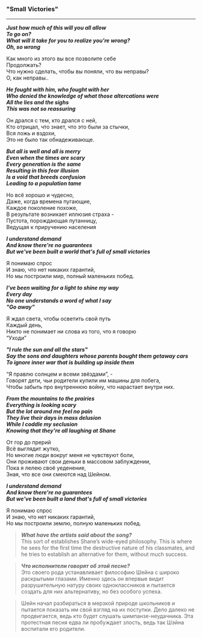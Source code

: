 ### **"Small Victories"**
----------------------------------

**_Just how much of this will you all allow  
To go on?  
What will it take for you to realize you're wrong?  
Oh, so wrong_**  

Как много из этого вы все позволите себе  
Продолжать?  
Что нужно сделать, чтобы вы поняли, что вы неправы?  
О, как неправы..  

**_He fought with him, who fought with her  
Who denied the knowledge of what those altercations were  
All the lies and the sighs  
This was not so reassuring_**  

Он дрался с тем, кто дрался с ней,  
Кто отрицал, что знает, что это были за стычки,  
Вся ложь и вздохи,  
Это не было так обнадеживающе.  

**_But all is well and all is merry  
Even when the times are scary  
Every generation is the same  
Resulting in this fear illusion  
Is a void that breeds confusion  
Leading to a population tame_**  

Но всё хорошо и чудесно,  
Даже, когда времена пугающие,  
Каждое поколение похоже,  
В результате возникает иллюзия страха -  
Пустота, порождающая путанницу,  
Ведущая к приручению населения  

**_I understand demand  
And know there're no guarantees  
But we've been built a world that's full of small victories_**  

Я понимаю спрос  
И знаю, что нет никаких гарантий,  
Но мы построили мир, полный маленьких побед.  

**_I've been waiting for a light to shine my way  
Every day  
No one understands a word of what I say  
"Go away"_**  

Я ждал света, чтобы осветить свой путь  
Каждый день,  
Никто не понимает ни слова из того, что я говорю  
“Уходи”  

**_"I rule the sun and all the stars"  
Say the sons and daughters whose parents bought them getaway cars  
To ignore inner war that is building up inside them_**  

“Я правлю солнцем и всеми звёздами”, -   
Говорят дети, чьи родители купили им машины для побега,  
Чтобы забыть про внутреннюю войну, что нарастает внутри них.  

**_From the mountains to the prairies  
Everything is looking scary  
But the lot around me feel no pain  
They live their days in mass delusion  
While I coddle my seclusion  
Knowing that they're all laughing at Shane_**  

От гор до прерий  
Всё выглядит жутко,  
Но многие люди вокруг меня не чувствуют боли,  
Они проживают свои деньки в массовом заблуждении,  
Пока я лелею своё уеденение,  
Зная, что все они смеются над Шейном.  

**_I understand demand  
And know there're no guarantees  
But we've been built a land that's full of small victories_**  

Я понимаю спрос  
И знаю, что нет никаких гарантий,  
Но мы построили землю, полную маленьких побед.  

> **_What have the artists said about the song?_**  
This sort of establishes Shane’s wide-eyed philosophy. This is where he sees for the first time the destructive nature of his classmates, and he tries to establish an alternative for them, without much success.  

> **_Что исполнители говорят об этой песне?_**  
Это своего рода устанавливает философию Шейна с широко раскрытыми глазами. Именно здесь он впервые видит разрушительную натуру своих одноклассников и пытается создать для них альтернативу, но без особого успеха.

> Шейн начал разбираться в мерзкой природе школьников и пытается показать им свой взгляд на их поступки. Дело далеко не продвигается, ведь кто будет слушать шимпанзе-неудачника. Эта протестная песня едва ли пробуждает злость, ведь так Шэйна воспитали его родители.
